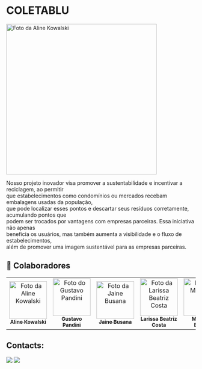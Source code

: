 # COLETABLU
<img src="https://github.com/thiago1237/Assets/blob/main/Coletablu/logo-com-slogan.png?raw=true" width="400px;" alt="Foto da Aline Kowalski "/>  
<br>  

Nosso projeto inovador visa promover a sustentabilidade e incentivar a reciclagem, ao permitir  
que estabelecimentos como condomínios ou mercados recebam embalagens usadas da população,   
que pode localizar esses pontos e descartar seus resíduos corretamente, acumulando pontos que   
podem ser trocados por vantagens com empresas parceiras. Essa iniciativa não apenas    
beneficia os usuários, mas também aumenta a visibilidade e o fluxo de estabelecimentos,  
além de promover uma imagem sustentável para as empresas parceiras.  

## 🤝 Colaboradores
<table>
  <tr>
    <td align="center">
      <a href="https://github.com/alinekowalski" title="Github da Aline Kowalski">
        <img src="https://media.licdn.com/dms/image/C4E03AQFaeC5Xgf4vYg/profile-displayphoto-shrink_800_800/0/1583778485386?e=1713398400&v=beta&t=yF4eBiTcJFALK0BOc-q8yqik0wBGs8m0Z2qMJfbu1B4" width="100px;" alt="Foto da Aline Kowalski "/><br>
        <sub>
          <b>Aline Kowalski</b>
        </sub>
      </a>
    </td>
    <td align="center">
      <a href="https://github.com/GustaPandini" title="Github do Gustavo Pandini">
        <img src="https://media.licdn.com/dms/image/D4E03AQFiTU3hnLtqcw/profile-displayphoto-shrink_800_800/0/1701474438976?e=1713398400&v=beta&t=q20IxnKWsybM1qlEj1vsYSRnTx8H0PMlE5Cbx_e7BGs" width="100px;" alt="Foto do Gustavo Pandini"/><br>
        <sub>
          <b>Gustavo Pandini</b>
        </sub>
      </a>
    </td>
     <td align="center">
      <a href="https://github.com/JaineBusana" title="Github da Jaine Busana">
        <img src="https://media.licdn.com/dms/image/D4D03AQEBuetPsccpww/profile-displayphoto-shrink_800_800/0/1698808458203?e=1713398400&v=beta&t=izLt68xfb6__YU3TwlPXHMSw-p8NUMbWOiS5dL9YdEo" width="100px;" alt="Foto da Jaine Busana
"/><br>
        <sub>
          <b>Jaine Busana</b>
        </sub>
      </a>
    </td>
    <td align="center">
      <a href="https://github.com/LarissaBeatrizCosta" title="Github da Larissa Beatriz">
        <img src="https://media.licdn.com/dms/image/D4D35AQESMCU6Lc0tOQ/profile-framedphoto-shrink_800_800/0/1701356188564?e=1708527600&v=beta&t=djgTYWF-2vaqpyZ5gFfSiMOCtlV1lcwet0KJo_kQEjk" width="100px;" alt="Foto da Larissa Beatriz Costa
"/><br>
        <sub>
          <b>Larissa Beatriz Costa</b>
        </sub>
      </a>
    </td>
     </td>
  <td align="center">
      <a href="https://github.com/Matheus16777" title="Github do Matheus Brizola">
        <img src="https://media.licdn.com/dms/image/D4D03AQFl-rhV3xRtsg/profile-displayphoto-shrink_800_800/0/1675345349110?e=1713398400&v=beta&t=tQS77ZrJACIg_WrEpA9A0Y9f7Ihd0wjeF4Rv3zibRO4" width="100px;" alt="Foto do Matheus "/><br>
        <sub>
          <b>Matheus Brizola</b>
        </sub>
      </a>
    </td>
   
   <td align="center">
      <a href="https://github.com/thiago1237" title="Github do Thiago Ribeiro">
        <img src="https://media.licdn.com/dms/image/C4D03AQEjPpyqVyBcqA/profile-displayphoto-shrink_800_800/0/1651186030743?e=1713398400&v=beta&t=LbxlGsqf8pPiiSmeJ7s3YVMzyeZQ4CGP7Gjp0vbhxoo" width="100px;" alt="Foto do Thiago Ribeiro
"/><br>
        <sub>
          <b>Thiago Ribeiro</b>
        </sub>
      </a>
    </td>
  </tr>
</table>

## Contacts:

<div> 
  <a href="https://www.instagram.com/coleta_blu?igsh=cHI3ZGpxaHJueGVv" target="_blank"><img src="https://img.shields.io/badge/-Instagram-%23E4405F?style=for-the-badge&logo=instagram&logoColor=white" target="_blank"></a>
  <a href = "mailto:contactcoletablu@gmail.com"><img src="https://img.shields.io/badge/-Gmail-%23333?style=for-the-badge&logo=gmail&logoColor=white" target="_blank"></a>
  
</div>



